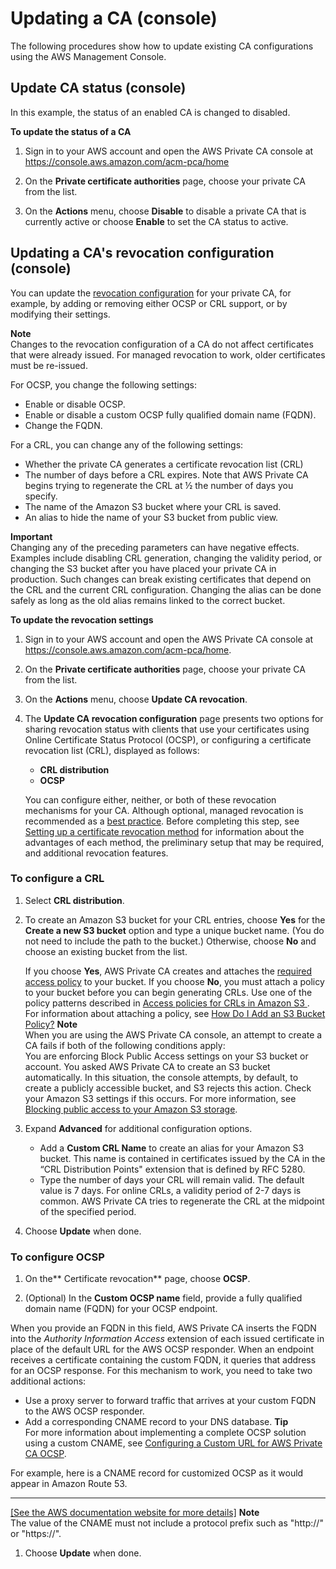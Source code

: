 # Updating a CA \(console\)<a name="console-update"></a>

The following procedures show how to update existing CA configurations using the AWS Management Console\.

## Update CA status \(console\)<a name="console-update-status-steps"></a>

In this example, the status of an enabled CA is changed to disabled\.

**To update the status of a CA**

1. Sign in to your AWS account and open the AWS Private CA console at [https://console\.aws\.amazon\.com/acm\-pca/home](https://console.aws.amazon.com/acm-pca/home)

1. On the **Private certificate authorities** page, choose your private CA from the list\.

1. On the **Actions** menu, choose **Disable** to disable a private CA that is currently active or choose **Enable** to set the CA status to active\. 

## Updating a CA's revocation configuration \(console\)<a name="update-revocation"></a>

You can update the [revocation configuration](revocation-setup.md) for your private CA, for example, by adding or removing either OCSP or CRL support, or by modifying their settings\.

**Note**  
Changes to the revocation configuration of a CA do not affect certificates that were already issued\. For managed revocation to work, older certificates must be re\-issued\.

For OCSP, you change the following settings:
+ Enable or disable OCSP\.
+ Enable or disable a custom OCSP fully qualified domain name \(FQDN\)\.
+ Change the FQDN\.

For a CRL, you can change any of the following settings:
+ Whether the private CA generates a certificate revocation list \(CRL\)
+ The number of days before a CRL expires\. Note that AWS Private CA begins trying to regenerate the CRL at ½ the number of days you specify\. 
+ The name of the Amazon S3 bucket where your CRL is saved\.
+ An alias to hide the name of your S3 bucket from public view\.

**Important**  
Changing any of the preceding parameters can have negative effects\. Examples include disabling CRL generation, changing the validity period, or changing the S3 bucket after you have placed your private CA in production\. Such changes can break existing certificates that depend on the CRL and the current CRL configuration\. Changing the alias can be done safely as long as the old alias remains linked to the correct bucket\. 

**To update the revocation settings**

1. Sign in to your AWS account and open the AWS Private CA console at [https://console\.aws\.amazon\.com/acm\-pca/home](https://console.aws.amazon.com/acm-pca/home)\.

1. On the **Private certificate authorities** page, choose your private CA from the list\.

1. On the **Actions** menu, choose **Update CA revocation**\.

1. The **Update CA revocation configuration** page presents two options for sharing revocation status with clients that use your certificates using Online Certificate Status Protocol \(OCSP\), or configuring a certificate revocation list \(CRL\), displayed as follows:
   + **CRL distribution**
   + **OCSP**

   You can configure either, neither, or both of these revocation mechanisms for your CA\. Although optional, managed revocation is recommended as a [best practice](ca-best-practices.md)\. Before completing this step, see [Setting up a certificate revocation method](revocation-setup.md) for information about the advantages of each method, the preliminary setup that may be required, and additional revocation features\.

### To configure a CRL<a name="collapsible-section-4"></a>

1. Select **CRL distribution**\.

1. To create an Amazon S3 bucket for your CRL entries, choose **Yes** for the **Create a new S3 bucket** option and type a unique bucket name\. \(You do not need to include the path to the bucket\.\) Otherwise, choose **No** and choose an existing bucket from the list\. 

   If you choose **Yes**, AWS Private CA creates and attaches the [required access policy](crl-planning.md#s3-policies) to your bucket\. If you choose **No**, you must attach a policy to your bucket before you can begin generating CRLs\. Use one of the policy patterns described in [Access policies for CRLs in Amazon S3 ](crl-planning.md#s3-policies)\. For information about attaching a policy, see [How Do I Add an S3 Bucket Policy?](https://docs.aws.amazon.com/AmazonS3/latest/user-guide/add-bucket-policy.html)
**Note**  
When you are using the AWS Private CA console, an attempt to create a CA fails if both of the following conditions apply:  
You are enforcing Block Public Access settings on your S3 bucket or account\.
You asked AWS Private CA to create an S3 bucket automatically\.
In this situation, the console attempts, by default, to create a publicly accessible bucket, and S3 rejects this action\. Check your Amazon S3 settings if this occurs\. For more information, see [Blocking public access to your Amazon S3 storage](https://docs.aws.amazon.com/AmazonS3/latest/userguide/access-control-block-public-access.html)\.

1. Expand **Advanced** for additional configuration options\.
   + Add a **Custom CRL Name** to create an alias for your Amazon S3 bucket\. This name is contained in certificates issued by the CA in the “CRL Distribution Points" extension that is defined by RFC 5280\.
   + Type the number of days your CRL will remain valid\. The default value is 7 days\. For online CRLs, a validity period of 2\-7 days is common\. AWS Private CA tries to regenerate the CRL at the midpoint of the specified period\. 

1. Choose **Update** when done\.

### To configure OCSP<a name="collapsible-section-3"></a>

1. On the** Certificate revocation** page, choose **OCSP**\.

1. \(Optional\) In the **Custom OCSP name** field, provide a fully qualified domain name \(FQDN\) for your OCSP endpoint\.

When you provide an FQDN in this field, AWS Private CA inserts the FQDN into the *Authority Information Access* extension of each issued certificate in place of the default URL for the AWS OCSP responder\. When an endpoint receives a certificate containing the custom FQDN, it queries that address for an OCSP response\. For this mechanism to work, you need to take two additional actions:
   + Use a proxy server to forward traffic that arrives at your custom FQDN to the AWS OCSP responder\.
   + Add a corresponding CNAME record to your DNS database\. 
**Tip**  
For more information about implementing a complete OCSP solution using a custom CNAME, see [Configuring a Custom URL for AWS Private CA OCSP](ocsp-customize.md)\.

   For example, here is a CNAME record for customized OCSP as it would appear in Amazon Route 53\.   
****    
[\[See the AWS documentation website for more details\]](http://docs.aws.amazon.com/privateca/latest/userguide/console-update.html)
**Note**  
The value of the CNAME must not include a protocol prefix such as "http://" or "https://"\.

1. Choose **Update** when done\.